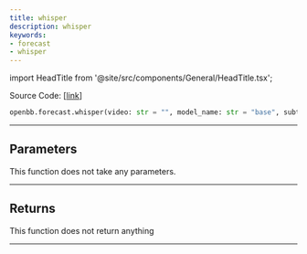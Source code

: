 ```yaml
---
title: whisper
description: whisper
keywords:
- forecast
- whisper
---
```


import HeadTitle from '@site/src/components/General/HeadTitle.tsx';

<HeadTitle title="forecast.whisper - Reference | OpenBB SDK Docs" />



Source Code: [[link](https://github.com/OpenBB-finance/OpenBBTerminal/tree/main/openbb_terminal/forecast/whisper_model.py#L69)]

```python wordwrap
openbb.forecast.whisper(video: str = "", model_name: str = "base", subtitles_format: str = "vtt", verbose: bool = False, task: str = "transcribe", language: Optional[str] = None, breaklines: int = 0, output_dir: str = "")
```

---

## Parameters

This function does not take any parameters.

---

## Returns

This function does not return anything

---

